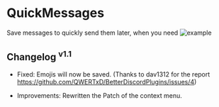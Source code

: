 # QuickMessages

Save messages to quickly send them later, when you need
![example](https://i.gyazo.com/dea2656faa66037d7cffe897d1234e0e.gif)

## Changelog <sup>v1.1</sup>
* Fixed:
Emojis will now be saved. (Thanks to dav1312 for the report https://github.com/QWERTxD/BetterDiscordPlugins/issues/4)

* Improvements:
Rewritten the Patch of the context menu.

